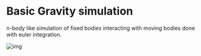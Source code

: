 # Basic Gravity simulation
 n-body like simulation of fixed bodies interacting with moving bodies done with euler integration.

![img](https://github.com/MajorMilk/Basic-Gravity-simulation/blob/main/firefox_2lXLKeBZP0.gif)
